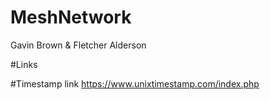# MeshNetwork
Gavin Brown &amp; Fletcher Alderson

#Links

#Timestamp link
https://www.unixtimestamp.com/index.php
